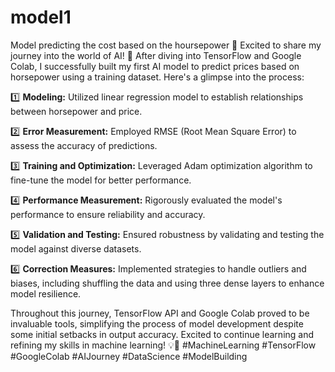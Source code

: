 # model1
Model predicting the cost based on the hoursepower
🚀 Excited to share my journey into the world of AI! 🤖 After diving into TensorFlow and Google Colab, I successfully built my first AI model to predict prices based on horsepower using a training dataset. Here's a glimpse into the process:

1️⃣ **Modeling:** Utilized linear regression model to establish relationships between horsepower and price.

2️⃣ **Error Measurement:** Employed RMSE (Root Mean Square Error) to assess the accuracy of predictions.

3️⃣ **Training and Optimization:** Leveraged Adam optimization algorithm to fine-tune the model for better performance.

4️⃣ **Performance Measurement:** Rigorously evaluated the model's performance to ensure reliability and accuracy.

5️⃣ **Validation and Testing:** Ensured robustness by validating and testing the model against diverse datasets.

6️⃣ **Correction Measures:** Implemented strategies to handle outliers and biases, including shuffling the data and using three dense layers to enhance model resilience.

Throughout this journey, TensorFlow API and Google Colab proved to be invaluable tools, simplifying the process of model development despite some initial setbacks in output accuracy. Excited to continue learning and refining my skills in machine learning! 💡💪 #MachineLearning #TensorFlow #GoogleColab #AIJourney #DataScience #ModelBuilding


